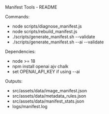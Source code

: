 Manifest Tools - README

Commands:
- node scripts/diagnose_manifest.js
- node scripts/rebuild_manifest.js
- ./scripts/generate_manifest.sh --validate
- ./scripts/generate_manifest.sh --ai --validate

Dependencies:
- node >= 18
- npm install openai ajv chalk
- set OPENAI_API_KEY if using --ai

Outputs:
- src/assets/data/image_manifest.json
- src/assets/data/metadata_rules.json
- src/assets/data/manifest_stats.json
- logs/manifest.log
